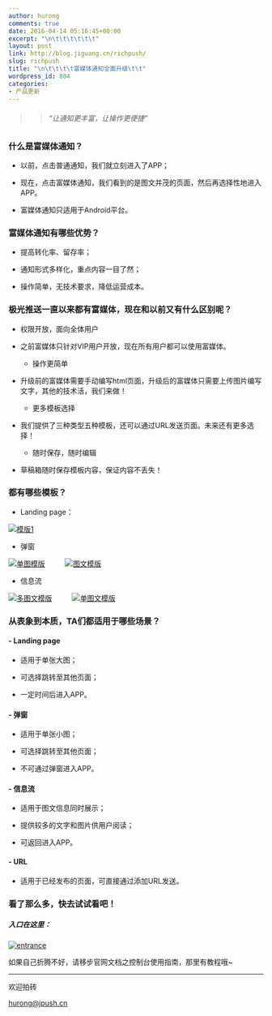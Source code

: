 ```yaml
---
author: hurong
comments: true
date: 2016-04-14 05:16:45+00:00
excerpt: "\n\t\t\t\t\t\t"
layout: post
link: http://blog.jiguang.cn/richpush/
slug: richpush
title: "\n\t\t\t\t富媒体通知全面升级\t\t"
wordpress_id: 804
categories:
- 产品更新
---
```



				

<blockquote>

> 
> ###### “让通知更丰富，让操作更便捷”
> 
> 
</blockquote>




### **什么是富媒体通知？**





	
  * 以前，点击普通通知，我们就立刻进入了APP；

	
  * 现在，点击富媒体通知，我们看到的是图文并茂的页面，然后再选择性地进入APP。

	
  * 富媒体通知只适用于Android平台。




### 富媒体通知有哪些优势？





	
  * 提高转化率、留存率；

	
  * 通知形式多样化，重点内容一目了然；

	
  * 操作简单，无技术要求，降低运营成本。




### 极光推送一直以来都有富媒体，现在和以前又有什么区别呢？





	
  * 权限开放，面向全体用户




- 之前富媒体只针对VIP用户开放，现在所有用户都可以使用富媒体。






	
  * 操作更简单




- 升级前的富媒体需要手动编写html页面，升级后的富媒体只需要上传图片编写文字，其他的技术活，我们来做！






	
  * 更多模板选择




- 我们提供了三种类型五种模板，还可以通过URL发送页面。未来还有更多选择！






	
  * 随时保存，随时编辑




- 草稿箱随时保存模板内容，保证内容不丢失！





### 都有哪些模板？





	
  * Landing page：


[![模版1](http://blog.jiguang.cn/wp-content/uploads/2016/04/模版1-214x300.png)](http://blog.jpush.cn/wp-content/uploads/2016/04/模版1.png)



	
  * 弹窗




[![单图模版](http://blog.jiguang.cn/wp-content/uploads/2016/04/单图模版-216x300.png)](http://blog.jpush.cn/wp-content/uploads/2016/04/单图模版.png)          [![图文模版](http://blog.jiguang.cn/wp-content/uploads/2016/04/图文模版-216x300.png)](http://blog.jpush.cn/wp-content/uploads/2016/04/图文模版.png)






	
  * 信息流




[![多图文模版](http://blog.jiguang.cn/wp-content/uploads/2016/04/多图文模版-229x300.png)](http://blog.jpush.cn/wp-content/uploads/2016/04/多图文模版.png)          [![单图文模版](http://blog.jiguang.cn/wp-content/uploads/2016/04/单图文模版-229x300.png)](http://blog.jpush.cn/wp-content/uploads/2016/04/单图文模版.png)





### 从表象到本质，TA们都适用于哪些场景？




#### - Landing page





	
  * 适用于单张大图；

	
  * 可选择跳转至其他页面；

	
  * 一定时间后进入APP。




#### - 弹窗





	
  * 适用于单张小图；

	
  * 可选择跳转至其他页面；

	
  * 不可通过弹窗进入APP。




#### - 信息流





	
  * 适用于图文信息同时展示；

	
  * 提供较多的文字和图片供用户阅读；

	
  * 可返回进入APP。




#### - URL





	
  * 适用于已经发布的页面，可直接通过添加URL发送。




### 看了那么多，快去试试看吧！




##### 入口在这里：


[![entrance](http://blog.jiguang.cn/wp-content/uploads/2016/04/entrance3-300x121.png)](http://blog.jpush.cn/wp-content/uploads/2016/04/entrance3.png)


如果自己折腾不好，请移步官网文档之控制台使用指南，那里有教程哦~






* * *




欢迎拍砖




<hurong@jpush.cn>

		
